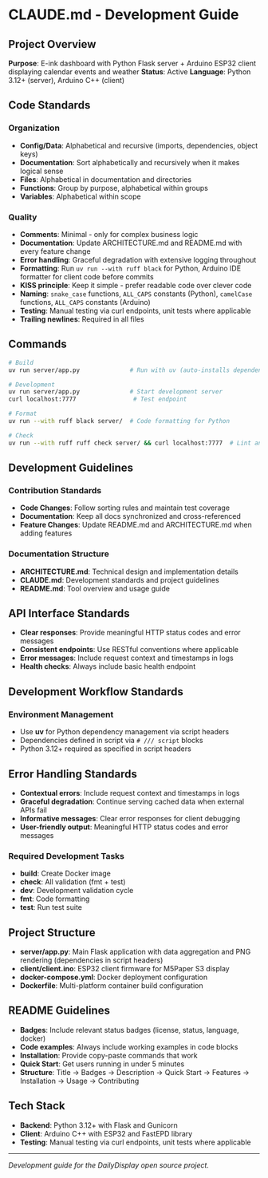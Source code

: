 # CLAUDE.md - Development Guide

## Project Overview
**Purpose**: E-ink dashboard with Python Flask server + Arduino ESP32 client displaying calendar events and weather
**Status**: Active
**Language**: Python 3.12+ (server), Arduino C++ (client)

## Code Standards

### Organization
- **Config/Data**: Alphabetical and recursive (imports, dependencies, object keys)
- **Documentation**: Sort alphabetically and recursively when it makes logical sense
- **Files**: Alphabetical in documentation and directories
- **Functions**: Group by purpose, alphabetical within groups
- **Variables**: Alphabetical within scope

### Quality
- **Comments**: Minimal - only for complex business logic
- **Documentation**: Update ARCHITECTURE.md and README.md with every feature change
- **Error handling**: Graceful degradation with extensive logging throughout
- **Formatting**: Run `uv run --with ruff black` for Python, Arduino IDE formatter for client code before commits
- **KISS principle**: Keep it simple - prefer readable code over clever code
- **Naming**: `snake_case` functions, `ALL_CAPS` constants (Python), `camelCase` functions, `ALL_CAPS` constants (Arduino)
- **Testing**: Manual testing via curl endpoints, unit tests where applicable
- **Trailing newlines**: Required in all files

## Commands
```bash
# Build
uv run server/app.py              # Run with uv (auto-installs dependencies)

# Development
uv run server/app.py              # Start development server
curl localhost:7777                # Test endpoint

# Format
uv run --with ruff black server/  # Code formatting for Python

# Check
uv run --with ruff ruff check server/ && curl localhost:7777  # Lint and test
```

## Development Guidelines

### Contribution Standards
- **Code Changes**: Follow sorting rules and maintain test coverage
- **Documentation**: Keep all docs synchronized and cross-referenced
- **Feature Changes**: Update README.md and ARCHITECTURE.md when adding features

### Documentation Structure
- **ARCHITECTURE.md**: Technical design and implementation details
- **CLAUDE.md**: Development standards and project guidelines
- **README.md**: Tool overview and usage guide

## API Interface Standards
- **Clear responses**: Provide meaningful HTTP status codes and error messages
- **Consistent endpoints**: Use RESTful conventions where applicable
- **Error messages**: Include request context and timestamps in logs
- **Health checks**: Always include basic health endpoint

## Development Workflow Standards

### Environment Management
- Use **uv** for Python dependency management via script headers
- Dependencies defined in script via `# /// script` blocks
- Python 3.12+ required as specified in script headers

## Error Handling Standards
- **Contextual errors**: Include request context and timestamps in logs
- **Graceful degradation**: Continue serving cached data when external APIs fail
- **Informative messages**: Clear error responses for client debugging
- **User-friendly output**: Meaningful HTTP status codes and error messages

### Required Development Tasks
- **build**: Create Docker image
- **check**: All validation (fmt + test)
- **dev**: Development validation cycle
- **fmt**: Code formatting
- **test**: Run test suite

## Project Structure
- **server/app.py**: Main Flask application with data aggregation and PNG rendering (dependencies in script headers)
- **client/client.ino**: ESP32 client firmware for M5Paper S3 display
- **docker-compose.yml**: Docker deployment configuration
- **Dockerfile**: Multi-platform container build configuration

## README Guidelines
- **Badges**: Include relevant status badges (license, status, language, docker)
- **Code examples**: Always include working examples in code blocks
- **Installation**: Provide copy-paste commands that work
- **Quick Start**: Get users running in under 5 minutes
- **Structure**: Title → Badges → Description → Quick Start → Features → Installation → Usage → Contributing

## Tech Stack
- **Backend**: Python 3.12+ with Flask and Gunicorn
- **Client**: Arduino C++ with ESP32 and FastEPD library
- **Testing**: Manual testing via curl endpoints, unit tests where applicable

---

*Development guide for the DailyDisplay open source project.*
